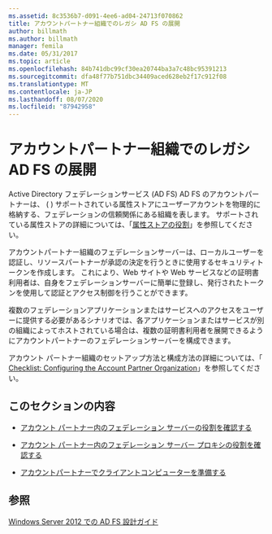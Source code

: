 ```yaml
---
ms.assetid: 8c3536b7-d091-4ee6-ad04-24713f070862
title: アカウントパートナー組織でのレガシ AD FS の展開
author: billmath
ms.author: billmath
manager: femila
ms.date: 05/31/2017
ms.topic: article
ms.openlocfilehash: 84b741dbc99cf30ea20744ba3a7c48bc95391213
ms.sourcegitcommit: dfa48f77b751dbc34409aced628eb2f17c912f08
ms.translationtype: MT
ms.contentlocale: ja-JP
ms.lasthandoff: 08/07/2020
ms.locfileid: "87942958"
---
```

# <a name="deploying-legacy-ad-fs-in-the-account-partner-organization"></a>アカウントパートナー組織でのレガシ AD FS の展開

Active Directory フェデレーションサービス (AD FS) AD FS のアカウントパートナーは、 \( \) サポートされている属性ストアにユーザーアカウントを物理的に格納する、フェデレーションの信頼関係にある組織を表します。 サポートされている属性ストアの詳細については、「[属性ストアの役割](../../ad-fs/technical-reference/The-Role-of-Attribute-Stores.md)」を参照してください。

アカウントパートナー組織のフェデレーションサーバーは、ローカルユーザーを認証し、リソースパートナーが承認の決定を行うときに使用するセキュリティトークンを作成します。 これにより、Web サイトや Web サービスなどの証明書利用者は、自身をフェデレーションサーバーに簡単に登録し、発行されたトークンを使用して認証とアクセス制御を行うことができます。

複数のフェデレーションアプリケーションまたはサービスへのアクセスをユーザーに提供する必要があるシナリオでは、各アプリケーションまたはサービスが別の組織によってホストされている場合は、複数の証明書利用者を展開できるようにアカウントパートナーのフェデレーションサーバーを構成できます。

アカウント パートナー組織のセットアップ方法と構成方法の詳細については、「 [Checklist: Configuring the Account Partner Organization](../../ad-fs/deployment/Checklist--Configuring-the-Account-Partner-Organization.md)」を参照してください。

## <a name="in-this-section"></a>このセクションの内容

-   [アカウント パートナー内のフェデレーション サーバーの役割を確認する](Review-the-Role-of-the-Federation-Server-in-the-Account-Partner.md)

-   [アカウント パートナー内のフェデレーション サーバー プロキシの役割を確認する](Review-the-Role-of-the-Federation-Server-Proxy-in-the-Account-Partner.md)

-   [アカウントパートナーでクライアントコンピューターを準備する](Prepare-Client-Computers-in-the-Account-Partner.md)

## <a name="see-also"></a>参照
[Windows Server 2012 での AD FS 設計ガイド](AD-FS-Design-Guide-in-Windows-Server-2012.md)
